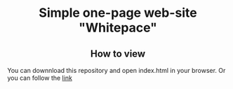 <h1 align="center">Simple one-page web-site "Whitepace"</h1>
<h2 align="center">How to view</h2>
<p>You can downnload this repository and open index.html in your browser. Or you can follow the <a href="https://marina-frontend.github.io/whitepace/" target="_blank">link</a>
